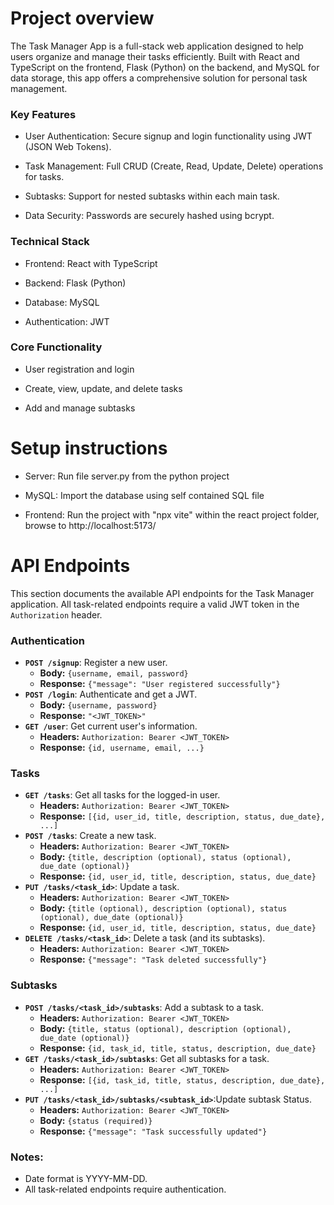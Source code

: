 # Project overview 

The Task Manager App is a full-stack web application designed to help users organize and manage their tasks efficiently. Built with React and TypeScript on the frontend, Flask (Python) on the backend, and MySQL for data storage, this app offers a comprehensive solution for personal task management.

### Key Features
* User Authentication: Secure signup and login functionality using JWT (JSON Web Tokens).

* Task Management: Full CRUD (Create, Read, Update, Delete) operations for tasks.

* Subtasks: Support for nested subtasks within each main task.

* Data Security: Passwords are securely hashed using bcrypt.

### Technical Stack
* Frontend: React with TypeScript

* Backend: Flask (Python)

* Database: MySQL

* Authentication: JWT

### Core Functionality
* User registration and login

* Create, view, update, and delete tasks

* Add and manage subtasks

# Setup instructions

* Server: Run file server.py from the python project

* MySQL: Import the database using self contained SQL file

* Frontend: Run the project with "npx vite" within the react project folder, browse to http://localhost:5173/

# API Endpoints

This section documents the available API endpoints for the Task Manager application.  All task-related endpoints require a valid JWT token in the `Authorization` header.

### Authentication

*   **`POST /signup`**: Register a new user.
    *   **Body:** `{username, email, password}`
    *   **Response:** `{"message": "User registered successfully"}`
*   **`POST /login`**: Authenticate and get a JWT.
    *   **Body:** `{username, password}`
    *   **Response:** `"<JWT_TOKEN>"`
*   **`GET /user`**: Get current user's information.
    *   **Headers:** `Authorization: Bearer <JWT_TOKEN>`
    *   **Response:** `{id, username, email, ...}`

### Tasks

*   **`GET /tasks`**: Get all tasks for the logged-in user.
    *   **Headers:** `Authorization: Bearer <JWT_TOKEN>`
    *   **Response:** `[{id, user_id, title, description, status, due_date}, ...]`
*   **`POST /tasks`**: Create a new task.
    *   **Headers:** `Authorization: Bearer <JWT_TOKEN>`
    *   **Body:** `{title, description (optional), status (optional), due_date (optional)}`
    *   **Response:** `{id, user_id, title, description, status, due_date}`
*   **`PUT /tasks/<task_id>`**: Update a task.
    *   **Headers:** `Authorization: Bearer <JWT_TOKEN>`
    *   **Body:** `{title (optional), description (optional), status (optional), due_date (optional)}`
    *   **Response:** `{id, user_id, title, description, status, due_date}`
*   **`DELETE /tasks/<task_id>`**: Delete a task (and its subtasks).
    *   **Headers:** `Authorization: Bearer <JWT_TOKEN>`
    *   **Response:** `{"message": "Task deleted successfully"}`

### Subtasks

*   **`POST /tasks/<task_id>/subtasks`**: Add a subtask to a task.
    *   **Headers:** `Authorization: Bearer <JWT_TOKEN>`
    *   **Body:** `{title, status (optional), description (optional), due_date (optional)}`
    *   **Response:** `{id, task_id, title, status, description, due_date}`
*   **`GET /tasks/<task_id>/subtasks`**: Get all subtasks for a task.
    *   **Headers:** `Authorization: Bearer <JWT_TOKEN>`
    *   **Response:** `[{id, task_id, title, status, description, due_date}, ...]`
*    **`PUT /tasks/<task_id>/subtasks/<subtask_id>`**:Update subtask Status.
     *   **Headers:** `Authorization: Bearer <JWT_TOKEN>`
     *   **Body:** `{status (required)}`
     *   **Response:** `{"message": "Task successfully updated"}`

### Notes:

*   Date format is YYYY-MM-DD.
*   All task-related endpoints require authentication.

